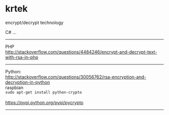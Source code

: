 # krtek
encrypt/decrypt technology

C#
...
<hr />

PHP<br />
http://stackoverflow.com/questions/4484246/encrypt-and-decrypt-text-with-rsa-in-php</br>

<hr />

Python:<br />
http://stackoverflow.com/questions/30056762/rsa-encryption-and-decryption-in-python<br />
raspbian<br />
<code>sudo apt-get install python-crypto</code><br />
<br />
https://pypi.python.org/pypi/pycrypto<br />

<hr />
